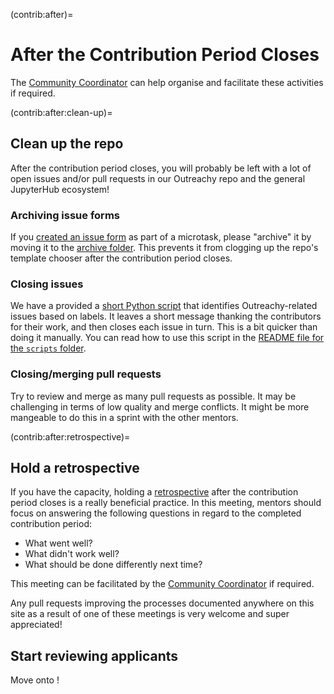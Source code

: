(contrib:after)=

# After the Contribution Period Closes

The [Community Coordinator](comm-coord) can help organise and facilitate these
activities if required.

(contrib:after:clean-up)=

## Clean up the repo

After the contribution period closes, you will probably be left with a lot of
open issues and/or pull requests in our Outreachy repo and the general
JupyterHub ecosystem!

### Archiving issue forms

If you [created an issue form](microtasks:create:issue-forms) as part of a
microtask, please "archive" it by moving it to the
[archive folder](https://github.com/jupyterhub/outreachy/tree/main/.github/ISSUE_TEMPLATE/archive).
This prevents it from clogging up the repo's template chooser after the
contribution period closes.

### Closing issues

We have a provided a [short Python script](https://github.com/jupyterhub/outreachy/blob/HEAD/scripts/comment-close-issues.py)
that identifies Outreachy-related issues based on labels. It leaves a short
message thanking the contributors for their work, and then closes each issue in
turn. This is a bit quicker than doing it manually. You can read how to use
this script in the [README file for the `scripts` folder](https://github.com/jupyterhub/outreachy/blob/HEAD/scripts/README.md#closing-microtask-issues-after-the-contribution-period-has-closed).

### Closing/merging pull requests

Try to review and merge as many pull requests as possible. It may be challenging
in terms of low quality and merge conflicts. It might be more mangeable to do
this in a sprint with the other mentors.

(contrib:after:retrospective)=

## Hold a retrospective

If you have the capacity, holding a [retrospective](https://blog.zenhub.com/tips-and-techniques-for-better-sprint-retrospective-meetings/)
after the contribution period closes is a really beneficial practice. In this
meeting, mentors should focus on answering the following questions in regard
to the completed contribution period:

- What went well?
- What didn't work well?
- What should be done differently next time?

This meeting can be facilitated by the [Community Coordinator](comm-coord) if
required.

Any pull requests improving the processes documented anywhere on this site as
a result of one of these meetings is very welcome and super appreciated!

## Start reviewing applicants

Move onto [](review-apps)!
